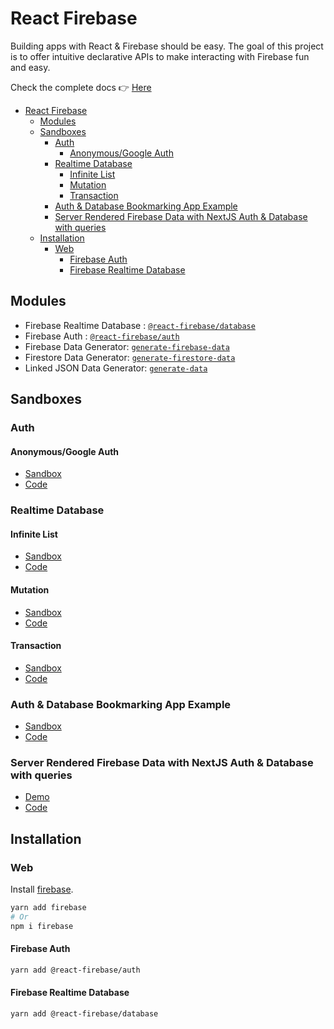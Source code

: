 # React Firebase

Building apps with React & Firebase should be easy. The goal of this project is to offer intuitive declarative APIs to make interacting with Firebase fun and easy.

Check the complete docs 👉 [Here](https://react-firebase-js.com)

- [React Firebase](#react-firebase)
  - [Modules](#modules)
  - [Sandboxes](#sandboxes)
    - [Auth](#auth)
      - [Anonymous/Google Auth](#anonymousgoogle-auth)
    - [Realtime Database](#realtime-database)
      - [Infinite List](#infinite-list)
      - [Mutation](#mutation)
      - [Transaction](#transaction)
    - [Auth & Database Bookmarking App Example](#auth--database-bookmarking-app-example)
    - [Server Rendered Firebase Data with NextJS Auth & Database with queries](#server-rendered-firebase-data-with-nextjs-auth--database-with-queries)
  - [Installation](#installation)
    - [Web](#web)
      - [Firebase Auth](#firebase-auth)
      - [Firebase Realtime Database](#firebase-realtime-database)

## Modules

- Firebase Realtime Database : [`@react-firebase/database`](https://react-firebase-js.com/docs/react-firebase-realtime-database/getting-started)
- Firebase Auth : [`@react-firebase/auth`](https://react-firebase-js.com/docs/react-firebase-auth/getting-started)
- Firebase Data Generator: [`generate-firebase-data`](https://react-firebase-js.com/docs/generate-firebase-data)
- Firestore Data Generator: [`generate-firestore-data`](https://react-firebase-js.com/docs/generate-firestore-data)
- Linked JSON Data Generator: [`generate-data`](https://react-firebase-js.com/docs/generate-json-data)

## Sandboxes

### Auth

#### Anonymous/Google Auth

- [Sandbox](https://codesandbox.io/s/github/rakannimer/react-firebase/tree/master/modules/sandboxes/firebase-auth)
- [Code](https://www.github.com/rakannimer/react-firebase/tree/master/modules/sandboxes/firebase-database-auth)

### Realtime Database

#### Infinite List

- [Sandbox](https://codesandbox.io/s/github/rakannimer/react-firebase/tree/master/modules/sandboxes/firebase-database-infinite-list)
- [Code](https://www.github.com/rakannimer/react-firebase/tree/master/modules/sandboxes/firebase-database-infinite-list)

#### Mutation

- [Sandbox](https://codesandbox.io/s/github/rakannimer/react-firebase/tree/master/modules/sandboxes/firebase-database-mutation)
- [Code](https://www.github.com/rakannimer/react-firebase/tree/master/modules/sandboxes/firebase-database-mutation)

#### Transaction

- [Sandbox](https://codesandbox.io/s/github/rakannimer/react-firebase/tree/master/modules/sandboxes/firebase-database-transaction)
- [Code](https://www.github.com/rakannimer/react-firebase/tree/master/modules/sandboxes/firebase-database-transaction)

### Auth & Database Bookmarking App Example

- [Sandbox](https://codesandbox.io/s/github/rakannimer/react-firebase/tree/master/modules/tutorial-bookmarking-app)
- [Code](https://www.github.com/rakannimer/react-firebase/tree/master/modules/tutorial-bookmarking-app)

### Server Rendered Firebase Data with NextJS Auth & Database with queries

- [Demo](https://things-ive-built.com)
- [Code](https://www.github.com/rakannimer/things-ive-built)

## Installation

### Web

Install [firebase](https://www.npmjs.com/package/firebase).

```bash
yarn add firebase
# Or
npm i firebase
```

#### Firebase Auth

```bash
yarn add @react-firebase/auth
```

#### Firebase Realtime Database

```bash
yarn add @react-firebase/database
```
